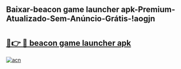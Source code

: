 
## Baixar-beacon game launcher apk-Premium-Atualizado-Sem-Anúncio-Grátis-!aogjn

# <h2><a href="https://andorid.site?title=beacon_game_launcher_apk&ref=27">🔗👉 🔴 beacon game launcher apk</a></h2>

[![acn](https://github.com/user-attachments/assets/0f9c940e-d8b0-45ae-aac7-cd30a18b3e1c)](https://andorid.site?title=beacon_game_launcher_apk&ref=27)

